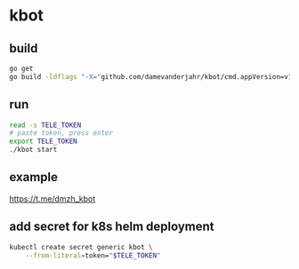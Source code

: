 # kbot

## build

```bash
go get
go build -ldflags "-X="github.com/damevanderjahr/kbot/cmd.appVersion=v1.0.2
```

## run

```bash
read -s TELE_TOKEN
# paste token, press enter
export TELE_TOKEN
./kbot start
```

## example

https://t.me/dmzh_kbot

## add secret for k8s helm deployment

```bash
kubectl create secret generic kbot \
    --from-literal=token="$TELE_TOKEN"
```